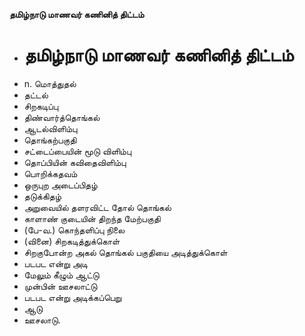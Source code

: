 **தமிழ்நாடு மாணவர் கணினித் திட்டம்**
- # தமிழ்நாடு மாணவர் கணினித் திட்டம்
- n. மொத்துதல்
- தட்டல்
- சிறகடிப்பு
- திண்வார்த்தொங்கல்
- ஆடல்விளிம்பு
- தொங்கற்பகுதி
- சட்டைப்பையின் மூடு விளிம்பு
- தொப்பியின் கவிதைவிளிம்பு
- பொறிக்கதவம்
- ஒருபுற அடைப்பிதழ்
- தடுக்கிதழ்
- அறுவையில் தளரவிட்ட தோல் தொங்கல்
- காளாண் குடையின் திறந்த மேற்பகுதி
- (பே-வ.) கொந்தளிப்பு நிலை
- (வினை) சிறகடித்துக்கொள்
- சிறகுபோன்ற அகல் தொங்கல் பகுதியை அடித்துக்கொள்
- படபட என்று அடி
- மேலும் கீழும் ஆட்டு
- முன்பின் ஊசலாட்டு
- படபட என்று அடிக்கப்பெறு
- ஆடு
- ஊசலாடு.


